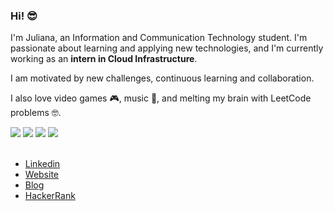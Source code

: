 <h3> Hi! 😎 </h3>

I'm Juliana, an Information and Communication Technology student. I'm passionate about learning and applying new technologies, and I'm currently working as an <b>intern in Cloud Infrastructure</b>.

I am motivated by new challenges, continuous learning and collaboration.

I also love video games 🎮, music 🎵, and melting my brain with LeetCode problems 🤓.

<div>
  <img src="https://cutekawaiiresources.wordpress.com/wp-content/uploads/2014/08/31.gif"/>
  <img src="https://cutekawaiiresources.wordpress.com/wp-content/uploads/2014/08/31.gif"/>
  <img src="https://cutekawaiiresources.wordpress.com/wp-content/uploads/2014/08/31.gif"/>
  <img src="https://cutekawaiiresources.wordpress.com/wp-content/uploads/2014/08/31.gif"/>
</div>

<br />

- <a href="https://www.linkedin.com/in/juliana-cardozo/">Linkedin</a>
- <a href="https://boubeejul.github.io/my-page/">Website</a>
- <a href="https://boubeejul.gitbook.io/blog">Blog</a>
- <a href="https://www.hackerrank.com/profile/boubeejul">HackerRank</a>
